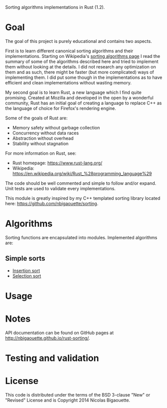 Sorting algorithms implementations in Rust (1.2).

# Goal

The goal of this project is purely educational and contains two aspects.

First is to learn different canonical sorting algorithms and their implementations.
Starting on Wikipedia's
[sorting algorithms page](https://en.wikipedia.org/wiki/Sorting_algorithm)
I read the summary of some of the algorithms described here and tried to implement them without
looking at the details. I did not research any optimization on them and as such, there might be
faster (but more complicated) ways of implementing them. I did put some though in the
implementations as to have efficient and clean implementations without wasting memory.

My second goal is to learn Rust, a new language which I find quite promising. Created at
Mozilla and developed in the open by a wonderful community, Rust has an initial goal of
creating a language to replace C++ as the language of choice for Firefox's rendering engine.

Some of the goals of Rust are:

* Memory safety without garbage collection
* Concurrency without data races
* Abstraction without overhead
* Stability without stagnation

For more information on Rust, see:

* Rust homepage: https://www.rust-lang.org/
* Wikipedia: https://en.wikipedia.org/wiki/Rust_%28programming_language%29

The code should be well commented and simple to follow and/or expand. Unit tests are used to
validate every implementations.

This module is greatly inspired by my C++ templated sorting library located here:
https://github.com/nbigaouette/sorting.

# Algorithms

Sorting functions are encapsulated into modules. Implemented algorithms are:

## Simple sorts

* [Insertion sort](https://en.wikipedia.org/wiki/Insertion_sort)
* [Selection sort](https://en.wikipedia.org/wiki/Selection_sort)

# Usage


# Notes

API documentation can be found on GitHub pages at http://nbigaouette.github.io/rust-sorting/.

# Testing and validation


# License
This code is distributed under the terms of the BSD 3-clause "New" or "Revised" License
and is Copyright 2014 Nicolas Bigaouette.
